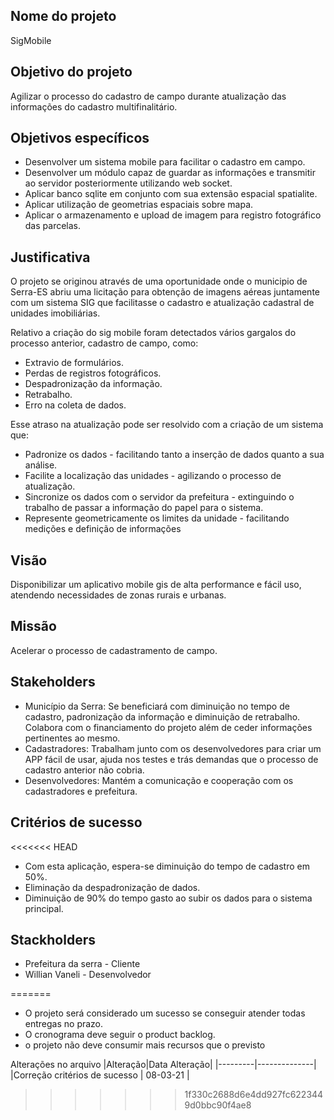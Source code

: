 ## Nome do projeto

SigMobile

## Objetivo do projeto

Agilizar o processo do cadastro de campo durante atualização das informações do cadastro multifinalitário.

## Objetivos específicos

- Desenvolver um sistema mobile para facilitar o cadastro em campo.
- Desenvolver um módulo capaz de guardar as informações e transmitir ao servidor posteriormente utilizando web socket.
- Aplicar banco sqlite em conjunto com sua extensão espacial spatialite.
- Aplicar utilização de geometrias espaciais sobre mapa.
- Aplicar o armazenamento e upload de imagem para registro fotográfico das parcelas.


## Justificativa

O projeto se originou através de uma oportunidade onde o municipio de Serra-ES abriu uma licitação para obtenção de imagens aéreas juntamente com um sistema SIG que facilitasse o cadastro e atualização cadastral de unidades imobiliárias.

Relativo a criação do sig mobile foram detectados vários gargalos do processo anterior, cadastro de campo, como:

- Extravio de formulários.
- Perdas de registros fotográficos.
- Despadronização da informação.
- Retrabalho.
- Erro na coleta de dados.

Esse atraso na atualização pode ser resolvido com a criação de um sistema que:

- Padronize os dados - facilitando tanto a inserção de dados quanto a sua análise.
- Facilite a localização das unidades - agilizando o processo de atualização.
- Sincronize os dados com o servidor da prefeitura - extinguindo o trabalho de passar a informação do papel para o sistema.
- Represente geometricamente os limites da unidade - facilitando medições e definição de informações


## Visão

Disponibilizar um aplicativo mobile gis de alta performance e fácil uso, atendendo necessidades de zonas rurais e urbanas.

## Missão

Acelerar o processo de cadastramento de campo.

## Stakeholders

- Município da Serra: Se beneficiará com diminuição no tempo de cadastro, padronização da informação e diminuição de retrabalho. Colabora com o financiamento do projeto além de ceder informações pertinentes ao mesmo.
- Cadastradores: Trabalham junto com os desenvolvedores para criar um APP fácil de usar, ajuda nos testes e trás demandas que o processo de cadastro anterior não cobria.
- Desenvolvedores: Mantém a comunicação e cooperação com os cadastradores e prefeitura.

## Critérios de sucesso

<<<<<<< HEAD
- Com esta aplicação, espera-se diminuição do tempo de cadastro em 50%.
- Eliminação da despadronização de dados.
- Diminuição de 90% do tempo gasto ao subir os dados para o sistema principal.

## Stackholders

- Prefeitura da serra - Cliente
- Willian Vaneli - Desenvolvedor

=======
- O projeto será considerado um sucesso se conseguir atender todas entregas no prazo.
- O cronograma deve seguir o product backlog.
- o projeto não deve consumir mais recursos que o previsto





Alterações no arquivo
|Alteração|Data Alteração|
|---------|--------------|
|Correção critérios de sucesso | 08-03-21 |
>>>>>>> 1f330c2688d6e4dd927fc6223449d0bbc90f4ae8

